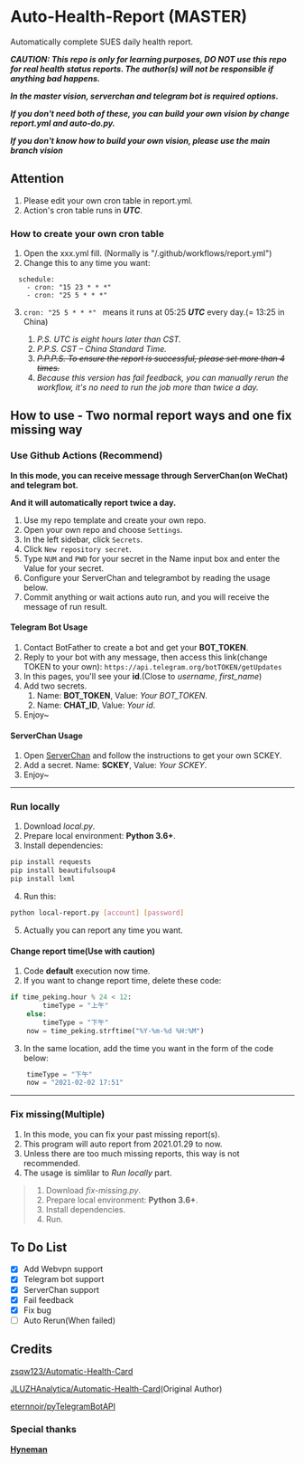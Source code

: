 # Auto-Health-Report (MASTER)
Automatically complete SUES daily health report.

***CAUTION: This repo is only for learning purposes, DO NOT use this repo for real health status reports. The author(s) will not be responsible if anything bad happens.***

***In the master vision, serverchan and telegram bot is required options.***

***If you don't need both of these, you can build your own vision by change report.yml and auto-do.py.***

***If you don't know how to build your own vision, please use the main branch vision***

## Attention

1. Please edit your own cron table in report.yml.
2. Action's cron table runs in ***UTC***.

### How to create your own cron table

1. Open the xxx.yml fill. (Normally is "/.github/workflows/report.yml")
2. Change this to any time you want:
```
  schedule:
    - cron: "15 23 * * *" 
    - cron: "25 5 * * *" 
```
3. `cron: "25 5 * * *" ` means it runs at 05:25 ***UTC*** every day.(= 13:25 in China)

   1. *P.S. UTC is eight hours later than CST.*
   2. *P.P.S. CST – China Standard Time.*
   3. ~~*P.P.P.S. To ensure the report is successful, please set more than 4 times.*~~
   4. *Because this version has fail feedback, you can manually rerun the workflow, it's no need to run the job more than twice a day.*

## How to use - Two normal report ways and one fix missing way

### Use Github Actions (Recommend)

**In this mode, you can receive message through ServerChan(on WeChat) and telegram bot.**

**And it will automatically report twice a day.** 

1. Use my repo template and create your own repo.
2. Open your own repo and choose `Settings`.
3. In the left sidebar, click `Secrets`.
4. Click `New repository secret`.
5. Type `NUM` and `PWD` for your secret in the Name input box and enter the Value for your secret.
6. Configure your ServerChan and telegrambot by reading the usage below.
7. Commit anything or wait actions auto run, and you will receive the message of run result.

#### Telegram Bot Usage

1. Contact BotFather to create a bot and get your **BOT_TOKEN**.
2. Reply to your bot with any message, then access this link(change TOKEN to your own):
   `https://api.telegram.org/botTOKEN/getUpdates`
3. In this pages, you'll see your **id**.(Close to *username*, *first_name*)
4. Add two secrets. 
   1. Name: **BOT_TOKEN**, Value: *Your BOT_TOKEN*.
   2. Name: **CHAT_ID**, Value: *Your id*.
5. Enjoy~

#### ServerChan Usage

1. Open [ServerChan](http://sc.ftqq.com/) and follow the instructions to get your own SCKEY.
2. Add a secret. Name: **SCKEY**, Value: *Your SCKEY*.
3. Enjoy~
---
### Run locally

1. Download *local.py*.
2. Prepare local environment: **Python 3.6+**.
3. Install dependencies:

```python
pip install requests
pip install beautifulsoup4
pip install lxml
```

4. Run this:

```bash
python local-report.py [account] [password]
```

5. Actually you can report any time you want.

#### Change report time(Use with caution)

1. Code **default** execution now time.
2. If you want to change report time, delete these code:

```python
if time_peking.hour % 24 < 12:
        timeType = "上午"
    else:
        timeType = "下午"
    now = time_peking.strftime("%Y-%m-%d %H:%M")
```

3. In the same location, add the time you want in the form of the code below:

```python
    timeType = "下午"
    now = "2021-02-02 17:51"
```
---
### Fix missing(Multiple)

1. In this mode, you can fix your past missing report(s).
2. This program will auto report from 2021.01.29 to now.
3. Unless there are too much missing reports, this way is not recommended. 
4. The usage is simlilar to *Run locally* part.
>1. Download *fix-missing.py*.
>2. Prepare local environment: **Python 3.6+**.
>3. Install dependencies.
>4. Run.

## To Do List

- [x] Add Webvpn support
- [x] Telegram bot support
- [x] ServerChan support
- [x] Fail feedback
- [x] Fix bug
- [ ] Auto Rerun(When failed)

## Credits

[zsqw123/Automatic-Health-Card](https://github.com/zsqw123/Automatic-Health-Card)

[JLUZHAnalytica/Automatic-Health-Card](https://github.com/JLUZHAnalytica/Automatic-Health-Card)(Original Author)

[eternnoir/pyTelegramBotAPI](https://github.com/eternnoir/pyTelegramBotAPI)

### Special thanks

[**Hyneman**](https://github.com/HynemanKan)
